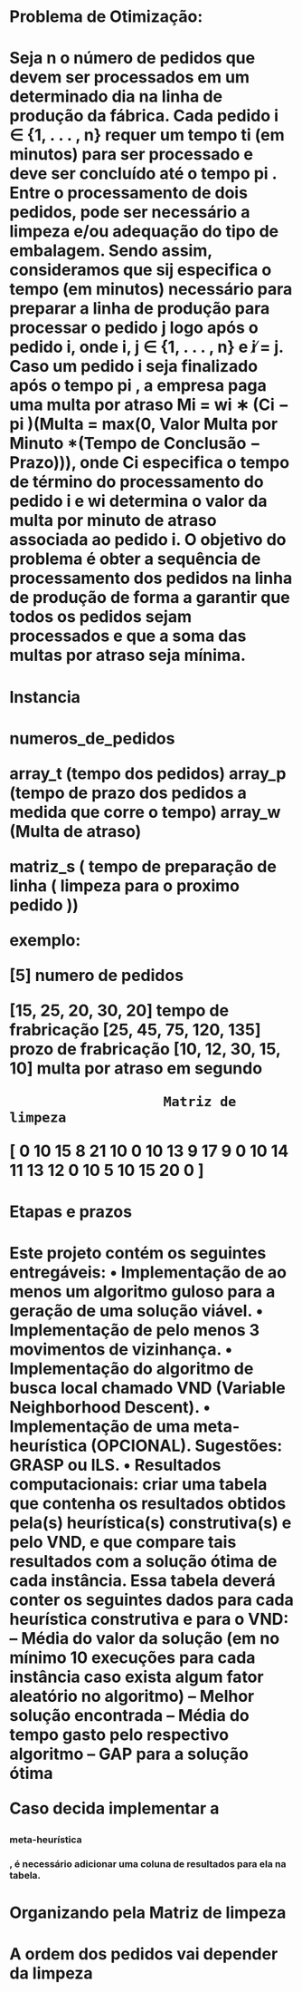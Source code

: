 <h1>Problema de Otimização:<h1>
Seja n o número de pedidos que devem ser processados em um determinado dia na linha de
produção da fábrica. Cada pedido i ∈ {1, . . . , n} requer um tempo ti (em minutos) para ser
processado e deve ser concluı́do até o tempo pi . Entre o processamento de dois pedidos, pode
ser necessário a limpeza e/ou adequação do tipo de embalagem. Sendo assim, consideramos
que sij especifica o tempo (em minutos) necessário para preparar a linha de produção para
processar o pedido j logo após o pedido i, onde i, j ∈ {1, . . . , n} e i ̸= j. Caso um pedido i
seja finalizado após o tempo pi , a empresa paga uma multa por atraso Mi = wi ∗ (Ci − pi )(Multa = max(0, Valor Multa por Minuto *(Tempo de Conclusão − Prazo))), onde Ci especifica o tempo de término do processamento do pedido i e wi determina o valor
da multa por minuto de atraso associada ao pedido i. O objetivo do problema é obter a
sequência de processamento dos pedidos na linha de produção de forma a garantir que todos
os pedidos sejam processados e que a soma das multas por atraso seja mı́nima.

<h1>Instancia<h1>

numeros_de_pedidos

array_t (tempo dos pedidos)
array_p (tempo de prazo dos pedidos a medida que corre o tempo)
array_w (Multa de atraso)

matriz_s ( tempo de preparação de linha ( limpeza para o proximo pedido ))

exemplo:

[5]                    numero de pedidos

[15, 25, 20, 30, 20]   tempo de frabricação
[25, 45, 75, 120, 135] prozo de frabricação 
[10, 12, 30, 15, 10]   multa por atraso em segundo

                       Matriz de limpeza 
 [ 0  10 15 8 21
   10 0 10 13 9
   17 9 0 10 14 
   11 13 12 0 10
   5 10 15 20 0 ]

<h1> Etapas e prazos <h1>
Este projeto contém os seguintes entregáveis:
• Implementação de ao menos um algoritmo guloso para a geração de uma solução viável.
• Implementação de pelo menos 3 movimentos de vizinhança.
• Implementação do algoritmo de busca local chamado VND (Variable Neighborhood Descent).
• Implementação de uma meta-heurı́stica (OPCIONAL). Sugestões: GRASP ou ILS.
• Resultados computacionais: criar uma tabela que contenha os resultados obtidos pela(s) heurı́stica(s)
construtiva(s) e pelo VND, e que compare tais resultados com a solução ótima de cada instância.
Essa tabela deverá conter os seguintes dados para cada heurı́stica construtiva e para o VND:
– Média do valor da solução (em no mı́nimo 10 execuções para cada instância caso exista
algum fator aleatório no algoritmo)
– Melhor solução encontrada
– Média do tempo gasto pelo respectivo algoritmo
– GAP para a solução ótima

Caso decida implementar a <h3>meta-heurı́stica<h3>, é necessário adicionar uma coluna de resultados para ela na
tabela.

<h1>Organizando pela Matriz de limpeza <h1>

A ordem dos pedidos vai depender da limpeza 